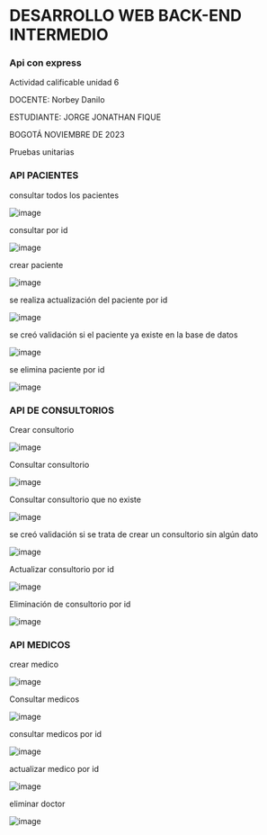  # DESARROLLO WEB BACK-END INTERMEDIO 
 ### Api con express 
Actividad calificable unidad 6

DOCENTE:
Norbey Danilo

ESTUDIANTE:
JORGE JONATHAN FIQUE

BOGOTÁ NOVIEMBRE DE 2023

Pruebas unitarias

 ### API PACIENTES

consultar todos los pacientes

![image](https://github.com/jjfique/ProyectoPacientesTs/assets/31571516/5aa7a0eb-5093-4e16-a76e-07de58654004)

consultar por id 

![image](https://github.com/jjfique/ProyectoPacientesTs/assets/31571516/6c1c8fc9-271e-461c-9c3d-aa1b7555b1c6)

crear paciente  

![image](https://github.com/jjfique/ProyectoPacientesTs/assets/31571516/a2a1ab0d-2cc3-4414-a423-d6b07fc3a909)

se realiza actualización del paciente por id 

![image](https://github.com/jjfique/ProyectoPacientesTs/assets/31571516/dfbd325d-eb00-43c9-b6a5-e4bf3ec8cb4b)

se creó validación si el paciente ya existe en la base de datos 

![image](https://github.com/jjfique/ProyectoPacientesTs/assets/31571516/80a07640-14f9-4fa1-b9a9-00c610174aca)

se elimina paciente por id 

![image](https://github.com/jjfique/ProyectoPacientesTs/assets/31571516/e83e9bc2-ce94-47b7-8f2e-3d8d70b379ad)

 ### API DE CONSULTORIOS 

Crear consultorio 

![image](https://github.com/jjfique/ProyectoPacientesTs/assets/31571516/eab9df8b-cafb-4d64-8f55-7eecc1c64ded)
 
Consultar consultorio

![image](https://github.com/jjfique/ProyectoPacientesTs/assets/31571516/dc61f228-3e3a-4013-9ab5-3b5ec8726770)

Consultar  consultorio que no existe 

![image](https://github.com/jjfique/ProyectoPacientesTs/assets/31571516/3f490da2-cef5-407e-a1f3-3d6e39714607)

se creó validación si se trata de crear un consultorio sin algún dato 

![image](https://github.com/jjfique/ProyectoPacientesTs/assets/31571516/7067850f-8445-4084-a0a3-9505c992a992)

Actualizar consultorio por id 

![image](https://github.com/jjfique/ProyectoPacientesTs/assets/31571516/d4cc93c7-bffd-4169-ab68-e2afff7f8425)

Eliminación de consultorio por id 

![image](https://github.com/jjfique/ProyectoPacientesTs/assets/31571516/8400e2ac-296e-4a69-9893-49cb0529b756)

 ### API MEDICOS 
 crear medico 
 
 ![image](https://github.com/jjfique/ProyectoPacientesTs/assets/31571516/8f7970a5-3ded-43ef-9508-402f1703ccd2)

 Consultar medicos 
 
![image](https://github.com/jjfique/ProyectoPacientesTs/assets/31571516/13c4a408-8b5f-4d0a-9c0f-cb420f8652fd)

consultar medicos por id 

![image](https://github.com/jjfique/ProyectoPacientesTs/assets/31571516/c8008c3e-3732-49f6-ba44-4505b9dbb6ce)

actualizar medico por id 

![image](https://github.com/jjfique/ProyectoPacientesTs/assets/31571516/0328fb5c-4935-4946-a3c7-e81be54e4201)

eliminar doctor

![image](https://github.com/jjfique/ProyectoPacientesTs/assets/31571516/e957d818-41fa-46d5-9d19-f2a0c048f444)







